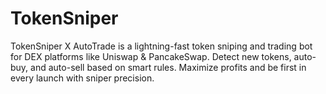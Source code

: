 # TokenSniper
TokenSniper X AutoTrade is a lightning-fast token sniping and trading bot for DEX platforms like Uniswap &amp; PancakeSwap. Detect new tokens, auto-buy, and auto-sell based on smart rules. Maximize profits and be first in every launch with sniper precision.
